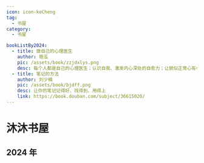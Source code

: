 ```yaml
---
icon: icon-keCheng
tag:
  - 书屋
category:
  - 书屋

bookListBy2024:
  - title: 做自己的心理医生
    author: 筱泓
    pic: /assets/book/zzjdxlys.png
    desc: 每个人都是自己的心理医生；认识自我、激发内心深处的自愈力；让貌似正常心有小恙的人自愈并改变。
  - title: 笔记的方法
    author: 刘少楠
    pic: /assets/book/bjdff.png
    desc: 让你的笔记记得好、找得到、用得上
    link: https://book.douban.com/subject/36615020/
---
```


# 沐沐书屋

## 2024 年

<div class="mu-card">
  <MuCardItem 
    v-for="item in $frontmatter.bookListBy2024"
    :key="item.url"
    v-bind="item"
  />
</div>
